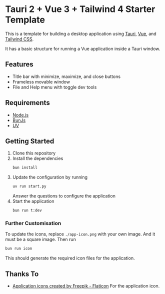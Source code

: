 # Tauri 2 + Vue 3 + Tailwind 4 Starter Template

This is a template for building a desktop application using [Tauri](https://tauri.studio/), [Vue](https://vuejs.org/), and [Tailwind CSS](https://tailwindcss.com/).

It has a basic structure for running a Vue application inside a Tauri window.

## Features

- Title bar with minimize, maximize, and close buttons
- Frameless movable window
- File and Help menu with toggle dev tools

## Requirements

- [Node.js](https://nodejs.org/)
- [BunJs](https://bunjs.dev/)
- [UV](https://github.com/astral-sh/uv)

## Getting Started

1. Clone this repository
2. Install the dependencies
   ```bash
   bun install
   ```
3. Update the configuration by running
   ```bash
   uv run start.py
   ```
   Answer the questions to configure the application
4. Start the application
   ```bash
   bun run t:dev
   ```

### Further Customisation

To update the icons, replace `./app-icon.png` with your own image. And it must be a square image. Then run

```bash
bun run icon
```

This should generate the required icon files for the application.

## Thanks To

- [Application icons created by Freepik - Flaticon](https://www.flaticon.com/free-icons/application) For the application icon.
